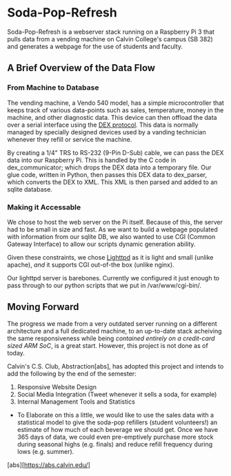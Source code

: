 # Soda-Pop-Refresh

Soda-Pop-Refresh is a webserver stack running on a Raspberry Pi 3 that pulls data from a vending 
machine on Calvin College's campus (SB 382) and generates a webpage for the use of students and 
faculty.

## A Brief Overview of the Data Flow

### From Machine to Database
The vending machine, a Vendo 540 model, has a simple microcontroller that keeps track of various 
data-points such as sales, temperature, money in the machine, and other diagnostic data. This device 
can then offload the data over a serial interface using the [DEX protocol][DEX-WP]. This data is 
normally managed by specially designed devices used by a vanding technician whenever they refill or 
service the machine.

By creating a 1/4" TRS to RS-232 (9-Pin D-Sub) cable, we can pass the DEX data into our Raspberry Pi.
This is handled by the C code in dex_communicator; which drops the DEX data into a temporary file.
Our glue code, written in Python, then passes this DEX data to dex_parser, which converts the DEX to 
XML. This XML is then parsed and added to an sqlite database.

[DEX-WP]: https://en.wikipedia.org/wiki/DEX_(protocol)
### Making it Accessable
We chose to host the web server on the Pi itself. Because of this, the server had to be small in size
and fast. As we want to build a webpage populated with information from our sqlite DB, we also wanted
to use CGI (Common Gateway Interface) to allow our scripts dynamic generation ability.

Given these constraints, we chose [Lighttpd][lighttpd-home] as it is light and small
(unlike apache), *and* it supports CGI out-of-the box (unlike nginx).

Our lighttpd server is barebones. Currently we configured it just enough to pass through to our python
scripts that we put in /var/www/cgi-bin/.

[lighttpd-home]: https://lighttpd.net/

## Moving Forward
The progress we made from a very outdated server running on a different architecture and a full
dedicated machine, to an up-to-date stack acheiving the same responsiveness while being *contained
entirely on a credit-card sized ARM SoC*, is a great start. However, this project is not done as of
today. 

Calvin's C.S. Club, Abstraction[abs], has adopted this project and intends to add the following by the
end of the semester:

1. Responsive Website Design
1. Social Media Integration (Tweet whenever it sells a soda, for example)
1. Internal Management Tools and Statistics   
  * To Elaborate on this a little, we would like to use the sales data with a statistical model to
give the soda-pop refillers (student volunteers!) an estimate of how much of each beverage we should
get. Once we have 365 days of data, we could even pre-emptively purchase more stock during seasonal
highs (e.g. finals) and reduce refill frequency during lows (e.g. summer).

[abs][https://abs.calvin.edu/]
